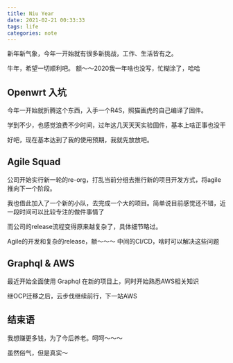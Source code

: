 ```yaml
---
title: Niu Year
date: 2021-02-21 00:33:33
tags: life
categories: note
---
```


新年新气象，今年一开始就有很多新挑战，工作、生活皆有之。

牛年，希望一切顺利吧。 额～～2020我一年啥也没写，忙糊涂了，哈哈
<!-- more -->

## Openwrt 入坑
今年一开始就折腾这个东西，入手一个R4S，照猫画虎的自己编译了固件。

学到不少，也感觉浪费不少时间，过年这几天天天实验固件，基本上啥正事也没干

好吧，现在基本达到了我的使用预期，我就先放放吧。

## Agile Squad
公司开始实行新一轮的re-org，打乱当前分组去推行新的项目开发方式，将agile推向下一个阶段。

我也借此加入了一个新的小队，去完成一个大的项目。简单说目前感觉还不错，近一段时间可以比较专注的做件事情了

而公司的release流程变得原来越复杂了，具体细节略过。

Agile的开发和复杂的release，额～～～ 中间的CI/CD，啥时可以解决这些问题

## Graphql & AWS
最近开始全面使用 Graphql 在新的项目上，同时开始熟悉AWS相关知识

继OCP迁移之后，云步伐继续前行，下一站AWS

## 结束语
我想赚更多钱，为了今后养老。呵呵～～～

虽然俗气，但是真实～